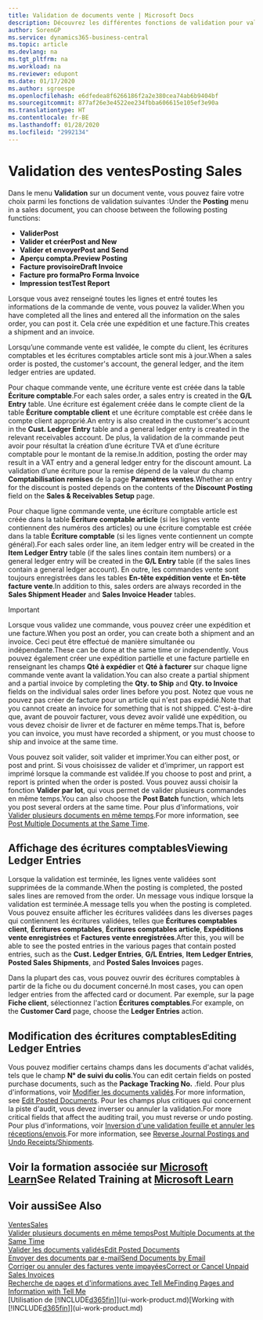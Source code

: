 ```yaml
---
title: Validation de documents vente | Microsoft Docs
description: Découvrez les différentes fonctions de validation pour valider les documents vente et comment mettre à jour les documents validés.
author: SorenGP
ms.service: dynamics365-business-central
ms.topic: article
ms.devlang: na
ms.tgt_pltfrm: na
ms.workload: na
ms.reviewer: edupont
ms.date: 01/17/2020
ms.author: sgroespe
ms.openlocfilehash: e6dfedea8f6266186f2a2e380cea74ab6b9404bf
ms.sourcegitcommit: 877af26e3e4522ee234fbba606615e105ef3e90a
ms.translationtype: HT
ms.contentlocale: fr-BE
ms.lasthandoff: 01/28/2020
ms.locfileid: "2992134"
---
```

# <a name="posting-sales"></a><span data-ttu-id="4ed32-103">Validation des ventes</span><span class="sxs-lookup"><span data-stu-id="4ed32-103">Posting Sales</span></span>
<span data-ttu-id="4ed32-104">Dans le menu **Validation** sur un document vente, vous pouvez faire votre choix parmi les fonctions de validation suivantes :</span><span class="sxs-lookup"><span data-stu-id="4ed32-104">Under the **Posting** menu in a sales document, you can choose between the following posting functions:</span></span>

* <span data-ttu-id="4ed32-105">**Valider**</span><span class="sxs-lookup"><span data-stu-id="4ed32-105">**Post**</span></span>
* <span data-ttu-id="4ed32-106">**Valider et créer**</span><span class="sxs-lookup"><span data-stu-id="4ed32-106">**Post and New**</span></span>
* <span data-ttu-id="4ed32-107">**Valider et envoyer**</span><span class="sxs-lookup"><span data-stu-id="4ed32-107">**Post and Send**</span></span>
* <span data-ttu-id="4ed32-108">**Aperçu compta.**</span><span class="sxs-lookup"><span data-stu-id="4ed32-108">**Preview Posting**</span></span>
* <span data-ttu-id="4ed32-109">**Facture provisoire**</span><span class="sxs-lookup"><span data-stu-id="4ed32-109">**Draft Invoice**</span></span>
* <span data-ttu-id="4ed32-110">**Facture pro forma**</span><span class="sxs-lookup"><span data-stu-id="4ed32-110">**Pro Forma Invoice**</span></span>
* <span data-ttu-id="4ed32-111">**Impression test**</span><span class="sxs-lookup"><span data-stu-id="4ed32-111">**Test Report**</span></span>

<span data-ttu-id="4ed32-112">Lorsque vous avez renseigné toutes les lignes et entré toutes les informations de la commande de vente, vous pouvez la valider.</span><span class="sxs-lookup"><span data-stu-id="4ed32-112">When you have completed all the lines and entered all the information on the sales order, you can post it.</span></span> <span data-ttu-id="4ed32-113">Cela crée une expédition et une facture.</span><span class="sxs-lookup"><span data-stu-id="4ed32-113">This creates a shipment and an invoice.</span></span>

<span data-ttu-id="4ed32-114">Lorsqu’une commande vente est validée, le compte du client, les écritures comptables et les écritures comptables article sont mis à jour.</span><span class="sxs-lookup"><span data-stu-id="4ed32-114">When a sales order is posted, the customer's account, the general ledger, and the item ledger entries are updated.</span></span>

<span data-ttu-id="4ed32-115">Pour chaque commande vente, une écriture vente est créée dans la table **Écriture comptable**.</span><span class="sxs-lookup"><span data-stu-id="4ed32-115">For each sales order, a sales entry is created in the **G/L Entry** table.</span></span> <span data-ttu-id="4ed32-116">Une écriture est également créée dans le compte client de la table **Écriture comptable client** et une écriture comptable est créée dans le compte client approprié.</span><span class="sxs-lookup"><span data-stu-id="4ed32-116">An entry is also created in the customer's account in the **Cust. Ledger Entry** table and a general ledger entry is created in the relevant receivables account.</span></span> <span data-ttu-id="4ed32-117">De plus, la validation de la commande peut avoir pour résultat la création d’une écriture TVA et d’une écriture comptable pour le montant de la remise.</span><span class="sxs-lookup"><span data-stu-id="4ed32-117">In addition, posting the order may result in a VAT entry and a general ledger entry for the discount amount.</span></span> <span data-ttu-id="4ed32-118">La validation d’une écriture pour la remise dépend de la valeur du champ **Comptabilisation remises** de la page **Paramètres ventes**.</span><span class="sxs-lookup"><span data-stu-id="4ed32-118">Whether an entry for the discount is posted depends on the contents of the **Discount Posting** field on the **Sales & Receivables Setup** page.</span></span>

<span data-ttu-id="4ed32-119">Pour chaque ligne commande vente, une écriture comptable article est créée dans la table **Écriture comptable article** (si les lignes vente contiennent des numéros des articles) ou une écriture comptable est créée dans la table **Écriture comptable** (si les lignes vente contiennent un compte général).</span><span class="sxs-lookup"><span data-stu-id="4ed32-119">For each sales order line, an item ledger entry will be created in the **Item Ledger Entry** table (if the sales lines contain item numbers) or a general ledger entry will be created in the **G/L Entry** table (if the sales lines contain a general ledger account).</span></span> <span data-ttu-id="4ed32-120">En outre, les commandes vente sont toujours enregistrées dans les tables **En-tête expédition vente** et **En-tête facture vente**.</span><span class="sxs-lookup"><span data-stu-id="4ed32-120">In addition to this, sales orders are always recorded in the **Sales Shipment Header** and **Sales Invoice Header** tables.</span></span>

> [!IMPORTANT]  
>   <span data-ttu-id="4ed32-121">Lorsque vous validez une commande, vous pouvez créer une expédition et une facture.</span><span class="sxs-lookup"><span data-stu-id="4ed32-121">When you post an order, you can create both a shipment and an invoice.</span></span> <span data-ttu-id="4ed32-122">Ceci peut être effectué de manière simultanée ou indépendante.</span><span class="sxs-lookup"><span data-stu-id="4ed32-122">These can be done at the same time or independently.</span></span> <span data-ttu-id="4ed32-123">Vous pouvez également créer une expédition partielle et une facture partielle en renseignant les champs **Qté à expédier** et **Qté à facturer** sur chaque ligne commande vente avant la validation.</span><span class="sxs-lookup"><span data-stu-id="4ed32-123">You can also create a partial shipment and a partial invoice by completing the **Qty. to Ship** and **Qty. to Invoice** fields on the individual sales order lines before you post.</span></span> <span data-ttu-id="4ed32-124">Notez que vous ne pouvez pas créer de facture pour un article qui n'est pas expédié.</span><span class="sxs-lookup"><span data-stu-id="4ed32-124">Note that you cannot create an invoice for something that is not shipped.</span></span> <span data-ttu-id="4ed32-125">C'est-à-dire que, avant de pouvoir facturer, vous devez avoir validé une expédition, ou vous devez choisir de livrer et de facturer en même temps.</span><span class="sxs-lookup"><span data-stu-id="4ed32-125">That is, before you can invoice, you must have recorded a shipment, or you must choose to ship and invoice at the same time.</span></span>

<span data-ttu-id="4ed32-126">Vous pouvez soit valider, soit valider et imprimer.</span><span class="sxs-lookup"><span data-stu-id="4ed32-126">You can either post, or post and print.</span></span> <span data-ttu-id="4ed32-127">Si vous choisissez de valider et d’imprimer, un rapport est imprimé lorsque la commande est validée.</span><span class="sxs-lookup"><span data-stu-id="4ed32-127">If you choose to post and print, a report is printed when the order is posted.</span></span> <span data-ttu-id="4ed32-128">Vous pouvez aussi choisir la fonction **Valider par lot**, qui vous permet de valider plusieurs commandes en même temps.</span><span class="sxs-lookup"><span data-stu-id="4ed32-128">You can also choose the **Post Batch** function, which lets you post several orders at the same time.</span></span> <span data-ttu-id="4ed32-129">Pour plus d'informations, voir [Valider plusieurs documents en même temps](ui-batch-posting.md).</span><span class="sxs-lookup"><span data-stu-id="4ed32-129">For more information, see [Post Multiple Documents at the Same Time](ui-batch-posting.md).</span></span>

## <a name="viewing-ledger-entries"></a><span data-ttu-id="4ed32-130">Affichage des écritures comptables</span><span class="sxs-lookup"><span data-stu-id="4ed32-130">Viewing Ledger Entries</span></span>
<span data-ttu-id="4ed32-131">Lorsque la validation est terminée, les lignes vente validées sont supprimées de la commande.</span><span class="sxs-lookup"><span data-stu-id="4ed32-131">When the posting is completed, the posted sales lines are removed from the order.</span></span> <span data-ttu-id="4ed32-132">Un message vous indique lorsque la validation est terminée.</span><span class="sxs-lookup"><span data-stu-id="4ed32-132">A message tells you when the posting is completed.</span></span> <span data-ttu-id="4ed32-133">Vous pouvez ensuite afficher les écritures validées dans les diverses pages qui contiennent les écritures validées, telles que **Écritures comptables client**, **Écritures comptables**, **Écritures comptables article**, **Expéditions vente enregistrées** et **Factures vente enregistrées**.</span><span class="sxs-lookup"><span data-stu-id="4ed32-133">After this, you will be able to see the posted entries in the various pages that contain posted entries, such as the **Cust. Ledger Entries**, **G/L Entries**, **Item Ledger Entries**, **Posted Sales Shipments**, and **Posted Sales Invoices** pages.</span></span>  

<span data-ttu-id="4ed32-134">Dans la plupart des cas, vous pouvez ouvrir des écritures comptables à partir de la fiche ou du document concerné.</span><span class="sxs-lookup"><span data-stu-id="4ed32-134">In most cases, you can open ledger entries from the affected card or document.</span></span> <span data-ttu-id="4ed32-135">Par exemple, sur la page **Fiche client**, sélectionnez l'action **Écritures comptables**.</span><span class="sxs-lookup"><span data-stu-id="4ed32-135">For example, on the **Customer Card** page, choose the **Ledger Entries** action.</span></span>

## <a name="editing-ledger-entries"></a><span data-ttu-id="4ed32-136">Modification des écritures comptables</span><span class="sxs-lookup"><span data-stu-id="4ed32-136">Editing Ledger Entries</span></span>
<span data-ttu-id="4ed32-137">Vous pouvez modifier certains champs dans les documents d'achat validés, tels que le champ **N° de suivi du colis**.</span><span class="sxs-lookup"><span data-stu-id="4ed32-137">You can edit certain fields on posted purchase documents, such as the **Package Tracking No.**</span></span> <span data-ttu-id="4ed32-138">.</span><span class="sxs-lookup"><span data-stu-id="4ed32-138">field.</span></span> <span data-ttu-id="4ed32-139">Pour plus d'informations, voir [Modifier les documents validés](across-edit-posted-document.md).</span><span class="sxs-lookup"><span data-stu-id="4ed32-139">For more information, see [Edit Posted Documents](across-edit-posted-document.md).</span></span> <span data-ttu-id="4ed32-140">Pour les champs plus critiques qui concernent la piste d'audit, vous devez inverser ou annuler la validation.</span><span class="sxs-lookup"><span data-stu-id="4ed32-140">For more critical fields that affect the auditing trail, you must reverse or undo posting.</span></span> <span data-ttu-id="4ed32-141">Pour plus d'informations, voir [Inversion d'une validation feuille et annuler les réceptions/envois](finance-how-reverse-journal-posting.md).</span><span class="sxs-lookup"><span data-stu-id="4ed32-141">For more information, see [Reverse Journal Postings and Undo Receipts/Shipments](finance-how-reverse-journal-posting.md).</span></span>

## <a name="see-related-training-at-microsoft-learnlearnmodulesship-invoice-items-dynamics-365-business-centralindex"></a><span data-ttu-id="4ed32-142">Voir la formation associée sur [Microsoft Learn](/learn/modules/ship-invoice-items-dynamics-365-business-central/index)</span><span class="sxs-lookup"><span data-stu-id="4ed32-142">See Related Training at [Microsoft Learn](/learn/modules/ship-invoice-items-dynamics-365-business-central/index)</span></span>

## <a name="see-also"></a><span data-ttu-id="4ed32-143">Voir aussi</span><span class="sxs-lookup"><span data-stu-id="4ed32-143">See Also</span></span>
[<span data-ttu-id="4ed32-144">Ventes</span><span class="sxs-lookup"><span data-stu-id="4ed32-144">Sales</span></span>](sales-manage-sales.md)  
[<span data-ttu-id="4ed32-145">Valider plusieurs documents en même temps</span><span class="sxs-lookup"><span data-stu-id="4ed32-145">Post Multiple Documents at the Same Time</span></span>](ui-batch-posting.md)  
[<span data-ttu-id="4ed32-146">Valider les documents validés</span><span class="sxs-lookup"><span data-stu-id="4ed32-146">Edit Posted Documents</span></span>](across-edit-posted-document.md)  
[<span data-ttu-id="4ed32-147">Envoyer des documents par e-mail</span><span class="sxs-lookup"><span data-stu-id="4ed32-147">Send Documents by Email</span></span>](ui-how-send-documents-email.md)  
[<span data-ttu-id="4ed32-148">Corriger ou annuler des factures vente impayées</span><span class="sxs-lookup"><span data-stu-id="4ed32-148">Correct or Cancel Unpaid Sales Invoices</span></span>](sales-how-correct-cancel-sales-invoice.md)  
[<span data-ttu-id="4ed32-149">Recherche de pages et d'informations avec Tell Me</span><span class="sxs-lookup"><span data-stu-id="4ed32-149">Finding Pages and Information with Tell Me</span></span>](ui-search.md)  
<span data-ttu-id="4ed32-150">[Utilisation de [!INCLUDE[d365fin](includes/d365fin_md.md)]](ui-work-product.md)</span><span class="sxs-lookup"><span data-stu-id="4ed32-150">[Working with [!INCLUDE[d365fin](includes/d365fin_md.md)]](ui-work-product.md)</span></span>
